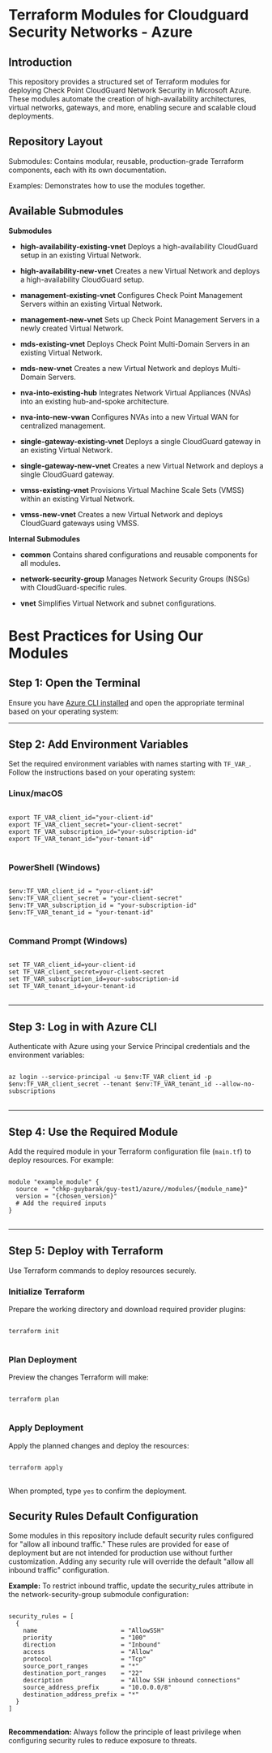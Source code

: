 # Terraform Modules for Cloudguard Security Networks - Azure

## Introduction
This repository provides a structured set of Terraform modules for deploying Check Point CloudGuard Network Security in Microsoft Azure. These modules automate the creation of high-availability architectures, virtual networks, gateways, and more, enabling secure and scalable cloud deployments.

## Repository Layout
Submodules: Contains modular, reusable, production-grade Terraform components, each with its own documentation.

Examples: Demonstrates how to use the modules together.

## Available Submodules

**Submodules**

* **high-availability-existing-vnet**
Deploys a high-availability CloudGuard setup in an existing Virtual Network.

* **high-availability-new-vnet**
Creates a new Virtual Network and deploys a high-availability CloudGuard setup.

* **management-existing-vnet**
Configures Check Point Management Servers within an existing Virtual Network.

* **management-new-vnet**
Sets up Check Point Management Servers in a newly created Virtual Network.

* **mds-existing-vnet**
Deploys Check Point Multi-Domain Servers in an existing Virtual Network.

* **mds-new-vnet**
Creates a new Virtual Network and deploys Multi-Domain Servers.

* **nva-into-existing-hub**
Integrates Network Virtual Appliances (NVAs) into an existing hub-and-spoke architecture.
 
* **nva-into-new-vwan**
Configures NVAs into a new Virtual WAN for centralized management.

* **single-gateway-existing-vnet**
Deploys a single CloudGuard gateway in an existing Virtual Network.

* **single-gateway-new-vnet**
Creates a new Virtual Network and deploys a single CloudGuard gateway.

* **vmss-existing-vnet**
Provisions Virtual Machine Scale Sets (VMSS) within an existing Virtual Network.

* **vmss-new-vnet**
Creates a new Virtual Network and deploys CloudGuard gateways using VMSS.

**Internal Submodules**

* **common**
Contains shared configurations and reusable components for all modules.

* **network-security-group**
Manages Network Security Groups (NSGs) with CloudGuard-specific rules.

* **vnet**
Simplifies Virtual Network and subnet configurations.

# Best Practices for Using Our Modules

## Step 1: Open the Terminal
Ensure you have [Azure CLI installed](https://learn.microsoft.com/en-us/cli/azure/install-azure-cli) and open the appropriate terminal based on your operating system:

---

## Step 2: Add Environment Variables
Set the required environment variables with names starting with `TF_VAR_`. Follow the instructions based on your operating system:

### Linux/macOS
<pre>
<code>
export TF_VAR_client_id="your-client-id"
export TF_VAR_client_secret="your-client-secret"
export TF_VAR_subscription_id="your-subscription-id"
export TF_VAR_tenant_id="your-tenant-id"
</code>
</pre>

### PowerShell (Windows)
<pre>
<code>
$env:TF_VAR_client_id = "your-client-id"
$env:TF_VAR_client_secret = "your-client-secret"
$env:TF_VAR_subscription_id = "your-subscription-id"
$env:TF_VAR_tenant_id = "your-tenant-id"
</code>
</pre>

### Command Prompt (Windows)
<pre>
<code>
set TF_VAR_client_id=your-client-id
set TF_VAR_client_secret=your-client-secret
set TF_VAR_subscription_id=your-subscription-id
set TF_VAR_tenant_id=your-tenant-id
</code>
</pre>

---

## Step 3: Log in with Azure CLI
Authenticate with Azure using your Service Principal credentials and the environment variables:

<pre>
<code>
az login --service-principal -u $env:TF_VAR_client_id -p $env:TF_VAR_client_secret --tenant $env:TF_VAR_tenant_id --allow-no-subscriptions
</code>
</pre>

---

## Step 4: Use the Required Module
Add the required module in your Terraform configuration file (`main.tf`) to deploy resources. For example:

<pre>
<code>
module "example_module" {
  source  = "chkp-guybarak/guy-test1/azure//modules/{module_name}"
  version = "{chosen_version}"
  # Add the required inputs
}
</code>
</pre>

---

## Step 5: Deploy with Terraform
Use Terraform commands to deploy resources securely.

### Initialize Terraform
Prepare the working directory and download required provider plugins:
<pre>
<code>
terraform init
</code>
</pre>

### Plan Deployment
Preview the changes Terraform will make:
<pre>
<code>
terraform plan
</code>
</pre>

### Apply Deployment
Apply the planned changes and deploy the resources:
<pre>
<code>
terraform apply
</code>
</pre>
When prompted, type `yes` to confirm the deployment.


## Security Rules Default Configuration
Some modules in this repository include default security rules configured for "allow all inbound traffic." These rules are provided for ease of deployment but are not intended for production use without further customization. Adding any security rule will override the default "allow all inbound traffic" configuration.

**Example:** To restrict inbound traffic, update the security_rules attribute in the network-security-group submodule configuration:
<pre>
<code>
security_rules = [
  {
    name                       = "AllowSSH"
    priority                   = "100"
    direction                  = "Inbound"
    access                     = "Allow"
    protocol                   = "Tcp"
    source_port_ranges         = "*"
    destination_port_ranges    = "22"
    description                = "Allow SSH inbound connections"
    source_address_prefix      = "10.0.0.0/8"
    destination_address_prefix = "*"
  }
]
</code>
</pre>

**Recommendation:** Always follow the principle of least privilege when configuring security rules to reduce exposure to threats.